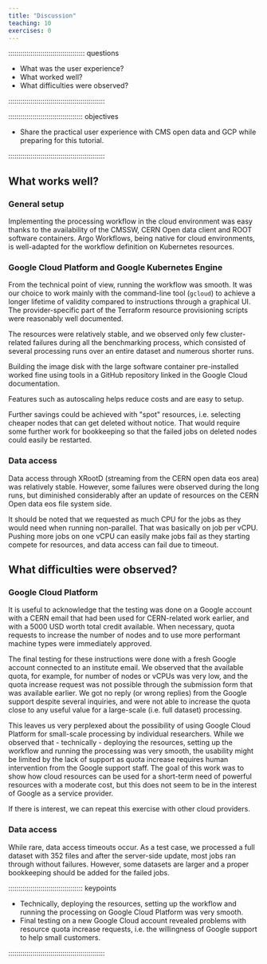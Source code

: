 ```yaml
---
title: "Discussion"
teaching: 10
exercises: 0
---
```


:::::::::::::::::::::::::::::::::::::: questions 

- What was the user experience?
- What worked well?
- What difficulties were observed?

::::::::::::::::::::::::::::::::::::::::::::::::

::::::::::::::::::::::::::::::::::::: objectives

- Share the practical user experience with CMS open data and GCP while preparing for this tutorial.

::::::::::::::::::::::::::::::::::::::::::::::::

## What works well?

### General setup

Implementing the processing workflow in the cloud environment was easy thanks to the availability of the CMSSW, CERN Open data client and ROOT software containers. Argo Workflows, being native for cloud environments, is well-adapted for the workflow definition on Kubernetes resources.

### Google Cloud Platform and Google Kubernetes Engine

From the technical point of view, running the workflow was smooth. It was our choice to work mainly with the command-line tool (`gcloud`) to achieve a longer lifetime of validity compared to instructions through a graphical UI. The provider-specific part of the Terraform resource provisioning scripts were reasonably well documented.

The resources were relatively stable, and we observed only few cluster-related failures during all the benchmarking process, which consisted of several processing runs over an entire dataset and numerous shorter runs.

Building the image disk with the large software container pre-installed worked fine using tools in a GitHub repository linked in the Google Cloud documentation.

Features such as autoscaling helps reduce costs and are easy to setup.

Further savings could be achieved with "spot" resources, i.e. selecting cheaper nodes that can get deleted without notice. That would require some further work for bookkeeping so that the failed jobs on deleted nodes could easily be restarted.


### Data access

Data access through XRootD (streaming from the CERN open data eos area) was relatively stable. However, some failures were observed during the long runs, but diminished considerably after an update of resources on the CERN Open data eos file system side.

It should be noted that we requested as much CPU for the jobs as they would need when running non-parallel. That was basically on job per vCPU. Pushing more jobs on one vCPU can easily make jobs fail as they starting compete for resources, and data access can fail due to timeout.

## What difficulties were observed?

### Google Cloud Platform

It is useful to acknowledge that the testing was done on a Google account with a CERN email that had been used for CERN-related work earlier, and with a 5000 USD worth total credit available.
When necessary, quota requests to increase the number of nodes and to use more performant machine types were immediately approved.

The final testing for these instructions were done with a fresh Google account connected to an institute email. We observed that the available quota, for example, for number of nodes or vCPUs was very low, and the quota increase request was not possible through the submission form that was available earlier. We got no reply (or wrong replies) from the Google support despite several inquiries, and were not able to increase the quota close to any useful value for a large-scale (i.e. full dataset) processing.

This leaves us very perplexed about the possibility of using Google Cloud Platform for small-scale processing by individual researchers. While we observed that - technically - deploying the resources, setting up the workflow and running the processing was very smooth, the usability might be limited by the lack of support as quota increase requires human intervention from the Google support staff. The goal of this work was to show how cloud resources can be used for a short-term need of powerful resources with a moderate cost, but this does not seem to be in the interest of Google as a service provider.

If there is interest, we can repeat this exercise with other cloud providers.

### Data access

While rare, data access timeouts occur. As a test case, we processed a full dataset with 352 files and after the server-side update, most jobs ran through without failures. However, some datasets are larger and a proper bookkeeping should be added for the failed jobs. 

::::::::::::::::::::::::::::::::::::: keypoints 

- Technically, deploying the resources, setting up the workflow and running the processing on Google Cloud Platform was very smooth.
- Final testing on a new Google Cloud account revealed problems with resource quota increase requests, i.e. the willingness of Google support to help small customers.


::::::::::::::::::::::::::::::::::::::::::::::::
